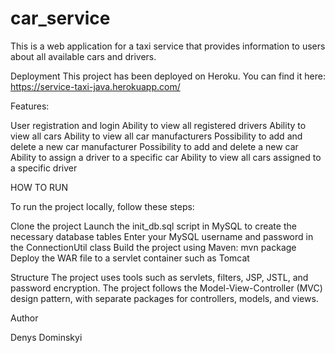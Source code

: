 # car_service
This is a web application for a taxi service that provides information to users about all available cars and drivers.

Deployment
This project has been deployed on Heroku. You can find it here: https://service-taxi-java.herokuapp.com/

Features:

User registration and login
Ability to view all registered drivers
Ability to view all cars
Ability to view all car manufacturers
Possibility to add and delete a new car manufacturer
Possibility to add and delete a new car
Ability to assign a driver to a specific car
Ability to view all cars assigned to a specific driver

HOW TO RUN

To run the project locally, follow these steps:

Clone the project
Launch the init_db.sql script in MySQL to create the necessary database tables
Enter your MySQL username and password in the ConnectionUtil class
Build the project using Maven: mvn package
Deploy the WAR file to a servlet container such as Tomcat

Structure
The project uses tools such as servlets, filters, JSP, JSTL, and password encryption. The project follows the Model-View-Controller (MVC) design pattern, with separate packages for controllers, models, and views.

Author

Denys Dominskyi


